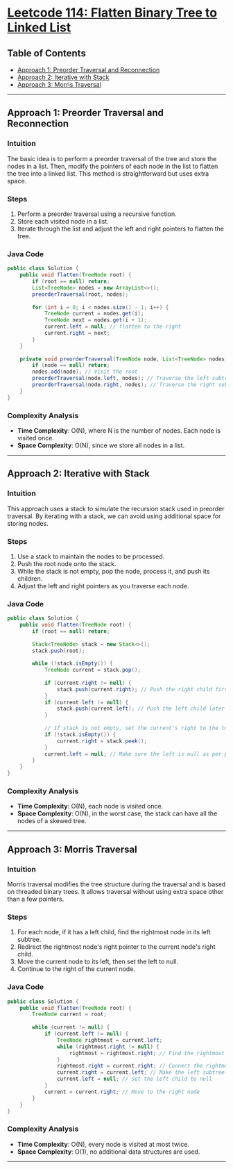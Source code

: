 # [Leetcode 114: Flatten Binary Tree to Linked List](https://leetcode.com/problems/flatten-binary-tree-to-linked-list/)

## Table of Contents
- [Approach 1: Preorder Traversal and Reconnection](#approach-1)
- [Approach 2: Iterative with Stack](#approach-2)
- [Approach 3: Morris Traversal](#approach-3)

---

## Approach 1: Preorder Traversal and Reconnection <a name="approach-1"></a>

### Intuition
The basic idea is to perform a preorder traversal of the tree and store the nodes in a list. Then, modify the pointers of each node in the list to flatten the tree into a linked list. This method is straightforward but uses extra space.

### Steps
1. Perform a preorder traversal using a recursive function.
2. Store each visited node in a list.
3. Iterate through the list and adjust the left and right pointers to flatten the tree.

### Java Code
```java
public class Solution {
    public void flatten(TreeNode root) {
        if (root == null) return;
        List<TreeNode> nodes = new ArrayList<>();
        preorderTraversal(root, nodes);
        
        for (int i = 0; i < nodes.size() - 1; i++) {
            TreeNode current = nodes.get(i);
            TreeNode next = nodes.get(i + 1);
            current.left = null; // flatten to the right
            current.right = next;
        }
    }
    
    private void preorderTraversal(TreeNode node, List<TreeNode> nodes) {
        if (node == null) return;
        nodes.add(node); // Visit the root
        preorderTraversal(node.left, nodes); // Traverse the left subtree
        preorderTraversal(node.right, nodes); // Traverse the right subtree
    }
}
```

### Complexity Analysis
- **Time Complexity**: O(N), where N is the number of nodes. Each node is visited once.
- **Space Complexity**: O(N), since we store all nodes in a list.

---

## Approach 2: Iterative with Stack <a name="approach-2"></a>

### Intuition
This approach uses a stack to simulate the recursion stack used in preorder traversal. By iterating with a stack, we can avoid using additional space for storing nodes.

### Steps
1. Use a stack to maintain the nodes to be processed.
2. Push the root node onto the stack.
3. While the stack is not empty, pop the node, process it, and push its children.
4. Adjust the left and right pointers as you traverse each node.

### Java Code
```java
public class Solution {
    public void flatten(TreeNode root) {
        if (root == null) return;
        
        Stack<TreeNode> stack = new Stack<>();
        stack.push(root);
        
        while (!stack.isEmpty()) {
            TreeNode current = stack.pop();
            
            if (current.right != null) {
                stack.push(current.right); // Push the right child first
            }
            if (current.left != null) {
                stack.push(current.left); // Push the left child later
            }
            
            // If stack is not empty, set the current's right to the top of the stack
            if (!stack.isEmpty()) {
                current.right = stack.peek();
            }
            current.left = null; // Make sure the left is null as per problem statement
        }
    }
}
```

### Complexity Analysis
- **Time Complexity**: O(N), each node is visited once.
- **Space Complexity**: O(N), in the worst case, the stack can have all the nodes of a skewed tree.

---

## Approach 3: Morris Traversal <a name="approach-3"></a>

### Intuition
Morris traversal modifies the tree structure during the traversal and is based on threaded binary trees. It allows traversal without using extra space other than a few pointers.

### Steps
1. For each node, if it has a left child, find the rightmost node in its left subtree.
2. Redirect the rightmost node's right pointer to the current node's right child.
3. Move the current node to its left, then set the left to null.
4. Continue to the right of the current node.

### Java Code
```java
public class Solution {
    public void flatten(TreeNode root) {
        TreeNode current = root;
        
        while (current != null) {
            if (current.left != null) {
                TreeNode rightmost = current.left;
                while (rightmost.right != null) {
                    rightmost = rightmost.right; // Find the rightmost node
                }
                rightmost.right = current.right; // Connect the rightmost node of left subtree to the right subtree
                current.right = current.left; // Make the left subtree the right subtree
                current.left = null; // Set the left child to null
            }
            current = current.right; // Move to the right node
        }
    }
}
```

### Complexity Analysis
- **Time Complexity**: O(N), every node is visited at most twice.
- **Space Complexity**: O(1), no additional data structures are used. 

---


